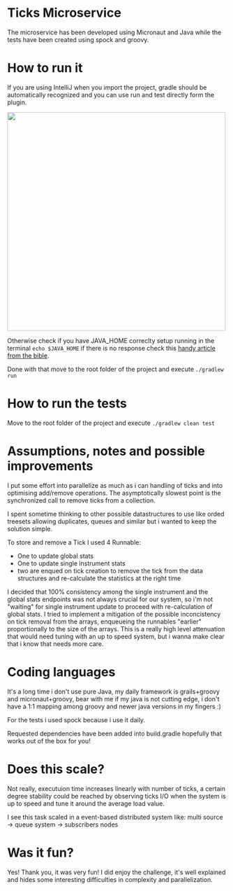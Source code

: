 # Ticks Microservice

The microservice has been developed using Micronaut and Java while the tests have been created using spock and groovy.

# How to run it
If you are using IntelliJ when you import the project, gradle should be automatically recognized and you can use run and
test directly form the plugin.

<img src="https://user-images.githubusercontent.com/59740371/122458612-4db78a80-cfb0-11eb-8ac8-38bf33b65ad7.png" width="500">

Otherwise check if you have JAVA_HOME correclty setup running in the terminal `echo $JAVA_HOME` if there is no response check this 
[handy article from the bible](https://stackoverflow.com/questions/11345193/gradle-does-not-find-tools-jar).

Done with that move to the root folder of the project and execute `./gradlew run`

# How to run the tests

Move to the root folder of the project and execute `./gradlew clean test`

# Assumptions, notes and possible improvements

I put some effort into parallelize as much as i can handling of ticks and into optimising add/remove operations. 
The asymptotically slowest point is the synchronized call to remove ticks from a collection.

I spent sometime thinking to other possible datastructures to use like orded treesets allowing duplicates, queues and similar but i wanted to keep the solution simple.

To store and remove a Tick I used 4 Runnable:
* One to update global stats
* One to update single instrument stats
* two are enqued on tick creation to remove the tick from the data structures and re-calculate the statistics at the right time

I decided that 100% consistency among the single instrument and the global stats endpoints was not always crucial for our system, so i'm not "waiting" for single instrument update to proceed with re-calculation of global stats.
I tried to implement a mitigation of the possible inconcistency on tick removal from the arrays, enqueueing the runnables "earlier" proportionally to the size of the arrays. 
This is a really high level attenuation that would need tuning with an up to speed system, but i wanna make clear that i know that needs more care.

# Coding languages

It's a long time i don't use pure Java, my daily framework is grails+groovy and micronaut+groovy, bear with me if my java is not cutting edge, i don't have a 1:1 mapping among groovy and newer java versions in my fingers :) 

For the tests i used spock because i use it daily.

Requested dependencies have been added into build.gradle hopefully that works out of the box for you!

# Does this scale?

Not really, executuion time increases linearly with number of ticks, a certain degree stability could be reached by observing ticks I/O when the system is up to speed and tune it around the average load value.

I see this task scaled in a event-based distributed system like: multi source -> queue system -> subscribers nodes

# Was it fun?

Yes! Thank you, it was very fun! I did enjoy the challenge, it's well explained and hides some interesting difficulties in complexity and parallelization.
